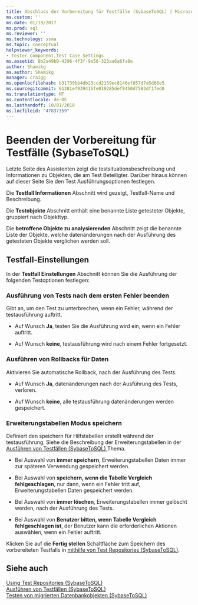 ```yaml
---
title: Abschluss der Vorbereitung für Testfälle (SybaseToSQL) | Microsoft-Dokumentation
ms.custom: ''
ms.date: 01/19/2017
ms.prod: sql
ms.reviewer: ''
ms.technology: ssma
ms.topic: conceptual
helpviewer_keywords:
- Tester Component,Test Case Settings
ms.assetid: 8b2a49b0-4296-4f3f-9e56-323aa6a6fa8e
author: Shamikg
ms.author: Shamikg
manager: craigg
ms.openlocfilehash: b31739bb4db23ccd2159ec8146ef857d7a5d66e5
ms.sourcegitcommit: 61381ef939415fe019285def9450d7583df1fed0
ms.translationtype: MT
ms.contentlocale: de-DE
ms.lasthandoff: 10/01/2018
ms.locfileid: "47837359"
---
```

# <a name="finishing-test-case-preparation-sybasetosql"></a>Beenden der Vorbereitung für Testfälle (SybaseToSQL)
Letzte Seite des Assistenten zeigt die testsituationsbeschreibung und Informationen zu Objekten, die am Test Beteiligter. Darüber hinaus können auf dieser Seite Sie den Test Ausführungsoptionen festlegen.  
  
Die **Testfall Informationen** Abschnitt wird gezeigt, Testfall-Name und Beschreibung.  
  
Die **Testobjekte** Abschnitt enthält eine benannte Liste getesteter Objekte, gruppiert nach Objekttyp.  
  
Die **betroffene Objekte zu analysierenden** Abschnitt zeigt die benannte Liste der Objekte, welche datenänderungen nach der Ausführung des getesteten Objekte verglichen werden soll.  
  
## <a name="test-case-settings"></a>Testfall-Einstellungen  
In der **Testfall Einstellungen** Abschnitt können Sie die Ausführung der folgenden Testoptionen festlegen:  
  
### <a name="stop-test-execution-after-first-failure"></a>Ausführung von Tests nach dem ersten Fehler beenden  
Gibt an, um den Test zu unterbrechen, wenn ein Fehler, während der testausführung auftritt.  
  
-   Auf Wunsch **Ja**, testen Sie die Ausführung wird ein, wenn ein Fehler auftritt.  
  
-   Auf Wunsch **keine**, testausführung wird nach einem Fehler fortgesetzt.  
  
### <a name="perform-data-rollback"></a>Ausführen von Rollbacks für Daten  
Aktivieren Sie automatische Rollback, nach der Ausführung des Tests.  
  
-   Auf Wunsch **Ja**, datenänderungen nach der Ausführung des Tests, verloren.  
  
-   Auf Wunsch **keine**, alle testausführung datenänderungen werden gespeichert.  
  
### <a name="auxiliary-tables-saving-mode"></a>Erweiterungstabellen Modus speichern  
Definiert den speichern für Hilfstabellen erstellt während der testausführung. Siehe die Beschreibung der Erweiterungstabellen in der [Ausführen von Testfällen &#40;SybaseToSQL&#41; ](../../ssma/sybase/running-test-cases-sybasetosql.md) Thema.  
  
-   Bei Auswahl von **immer speichern**, Erweiterungstabellen Daten immer zur späteren Verwendung gespeichert werden.  
  
-   Bei Auswahl von **speichern, wenn die Tabelle Vergleich fehlgeschlagen**, nur dann, wenn ein Fehler tritt auf, Erweiterungstabellen Daten gespeichert werden.  
  
-   Bei Auswahl von **immer löschen**, Erweiterungstabellen immer gelöscht werden, nach der Ausführung des Tests.  
  
-   Bei Auswahl von **Benutzer bitten, wenn Tabelle Vergleich fehlgeschlagen ist**, der Benutzer kann die erforderlichen Aktionen auswählen, wenn ein Fehler auftritt.  
  
Klicken Sie auf die **Fertig stellen** Schaltfläche zum Speichern des vorbereiteten Testfalls in [mithilfe von Test Repositories &#40;SybaseToSQL&#41;](../../ssma/sybase/using-test-repositories-sybasetosql.md).  
  
## <a name="see-also"></a>Siehe auch  
[Using Test Repositories &#40;SybaseToSQL&#41;](../../ssma/sybase/using-test-repositories-sybasetosql.md)  
[Ausführen von Testfällen &#40;SybaseToSQL&#41;](../../ssma/sybase/running-test-cases-sybasetosql.md)  
[Testen von migrierten Datenbankobjekten &#40;SybaseToSQL&#41;](../../ssma/sybase/testing-migrated-database-objects-sybasetosql.md)  
  
